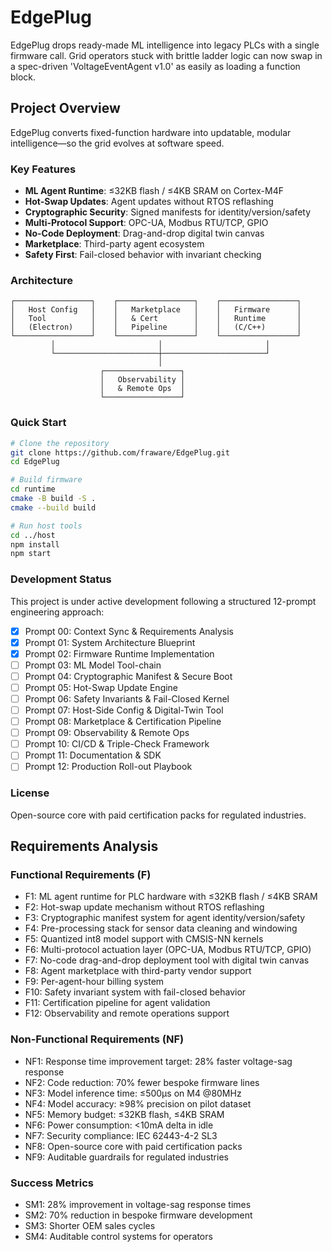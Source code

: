 # EdgePlug

EdgePlug drops ready-made ML intelligence into legacy PLCs with a single firmware call. Grid operators stuck with brittle ladder logic can now swap in a spec-driven 'VoltageEventAgent v1.0' as easily as loading a function block.

## Project Overview

EdgePlug converts fixed-function hardware into updatable, modular intelligence—so the grid evolves at software speed.

### Key Features

- **ML Agent Runtime**: ≤32KB flash / ≤4KB SRAM on Cortex-M4F
- **Hot-Swap Updates**: Agent updates without RTOS reflashing
- **Cryptographic Security**: Signed manifests for identity/version/safety
- **Multi-Protocol Support**: OPC-UA, Modbus RTU/TCP, GPIO
- **No-Code Deployment**: Drag-and-drop digital twin canvas
- **Marketplace**: Third-party agent ecosystem
- **Safety First**: Fail-closed behavior with invariant checking

### Architecture

```
┌─────────────────┐    ┌─────────────────┐    ┌─────────────────┐
│   Host Config   │    │   Marketplace   │    │   Firmware      │
│   Tool          │    │   & Cert        │    │   Runtime       │
│   (Electron)    │    │   Pipeline      │    │   (C/C++)       │
└─────────────────┘    └─────────────────┘    └─────────────────┘
         │                       │                       │
         └───────────────────────┼───────────────────────┘
                                 │
                    ┌─────────────────┐
                    │   Observability │
                    │   & Remote Ops  │
                    └─────────────────┘
```

### Quick Start

```bash
# Clone the repository
git clone https://github.com/fraware/EdgePlug.git
cd EdgePlug

# Build firmware
cd runtime
cmake -B build -S .
cmake --build build

# Run host tools
cd ../host
npm install
npm start
```

### Development Status

This project is under active development following a structured 12-prompt engineering approach:

- [x] Prompt 00: Context Sync & Requirements Analysis
- [x] Prompt 01: System Architecture Blueprint
- [x] Prompt 02: Firmware Runtime Implementation
- [ ] Prompt 03: ML Model Tool-chain
- [ ] Prompt 04: Cryptographic Manifest & Secure Boot
- [ ] Prompt 05: Hot-Swap Update Engine
- [ ] Prompt 06: Safety Invariants & Fail-Closed Kernel
- [ ] Prompt 07: Host-Side Config & Digital-Twin Tool
- [ ] Prompt 08: Marketplace & Certification Pipeline
- [ ] Prompt 09: Observability & Remote Ops
- [ ] Prompt 10: CI/CD & Triple-Check Framework
- [ ] Prompt 11: Documentation & SDK
- [ ] Prompt 12: Production Roll-out Playbook

### License

Open-source core with paid certification packs for regulated industries.

## Requirements Analysis

### Functional Requirements (F)
- F1: ML agent runtime for PLC hardware with ≤32KB flash / ≤4KB SRAM
- F2: Hot-swap update mechanism without RTOS reflashing
- F3: Cryptographic manifest system for agent identity/version/safety
- F4: Pre-processing stack for sensor data cleaning and windowing
- F5: Quantized int8 model support with CMSIS-NN kernels
- F6: Multi-protocol actuation layer (OPC-UA, Modbus RTU/TCP, GPIO)
- F7: No-code drag-and-drop deployment tool with digital twin canvas
- F8: Agent marketplace with third-party vendor support
- F9: Per-agent-hour billing system
- F10: Safety invariant system with fail-closed behavior
- F11: Certification pipeline for agent validation
- F12: Observability and remote operations support

### Non-Functional Requirements (NF)
- NF1: Response time improvement target: 28% faster voltage-sag response
- NF2: Code reduction: 70% fewer bespoke firmware lines
- NF3: Model inference time: ≤500µs on M4 @80MHz
- NF4: Model accuracy: ≥98% precision on pilot dataset
- NF5: Memory budget: ≤32KB flash, ≤4KB SRAM
- NF6: Power consumption: <10mA delta in idle
- NF7: Security compliance: IEC 62443-4-2 SL3
- NF8: Open-source core with paid certification packs
- NF9: Auditable guardrails for regulated industries

### Success Metrics
- SM1: 28% improvement in voltage-sag response times
- SM2: 70% reduction in bespoke firmware development
- SM3: Shorter OEM sales cycles
- SM4: Auditable control systems for operators 